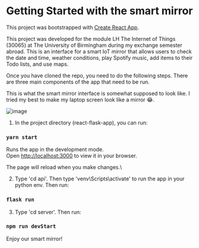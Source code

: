 # Getting Started with the smart mirror

This project was bootstrapped with [Create React App](https://github.com/facebook/create-react-app).

This project was developed for the module LH The Internet of Things (30065) at The University of Birmingham during my exchange semester abroad. This is an interface for a smart IoT mirror that allows users to check the date and time, weather conditions, play Spotify music, add items to their Todo lists, and use maps.

Once you have cloned the repo, you need to do the following steps. There are three main components of the app that need to be run.

This is what the smart mirror interface is somewhat supposed to look like. I tried my best to make my laptop screen look like a mirror 😂.   

![image](https://github.com/user-attachments/assets/4a9a3b73-2778-43cb-87c1-c3c178b691f7)


1. In the project directory (react-flask-app), you can run:

### `yarn start`

Runs the app in the development mode.\
Open [http://localhost:3000](http://localhost:3000) to view it in your browser.

The page will reload when you make changes.\

2. Type 'cd api'. Then type 'venv\Scripts\activate' to run the app in your python env. Then run:

### `flask run`

3. Type 'cd server'. Then run:

### `npm run devStart`

Enjoy our smart mirror!
